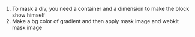 1. To mask a div, you need a container and a dimension to make the block show himself
2. Make a bg color of gradient and then apply mask image and webkit mask image